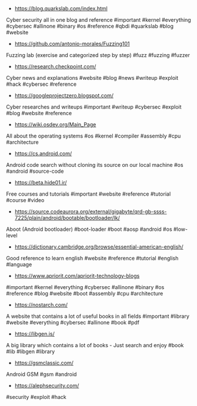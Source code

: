 - https://blog.quarkslab.com/index.html

Cyber security all in one blog and reference #important #kernel #everything #cybersec #allinone #binary #os #reference #qbdi #quarkslab #blog #website

- https://github.com/antonio-morales/Fuzzing101

Fuzzing lab (exercise and categorized step by step) #fuzz #fuzzing #fuzzer

- https://research.checkpoint.com/

Cyber news and explanations #website #blog #news #writeup #exploit #hack #cybersec #reference

- https://googleprojectzero.blogspot.com/

Cyber researches and writeups #important #writeup #cybersec #exploit #blog #website #reference

- https://wiki.osdev.org/Main_Page

All about the operating systems #os #kernel #compiler #assembly #cpu #architecture

- https://cs.android.com/

Android code search without cloning its source on our local machine #os #android #source-code

- https://beta.hide01.ir/

Free courses and tutorials #important #website #reference #tutorial #course #video

- https://source.codeaurora.org/external/gigabyte/qrd-gb-ssss-7225/plain/android/bootable/bootloader/lk/

Aboot (Android bootloader) #boot-loader #boot #aosp #android #os #low-level

- https://dictionary.cambridge.org/browse/essential-american-english/

Good reference to learn english #website #reference #tutorial #english #language 

- https://www.apriorit.com/apriorit-technology-blogs

#important #kernel #everything #cybersec #allinone #binary #os #reference #blog #website #boot #assembly #cpu #architecture

- https://nostarch.com/

A website that contains a lot of useful books in all fields #important #library #website #everything #cybersec #allinone #book #pdf

- https://libgen.is/

A big library which contains a lot of books - Just search and enjoy #book #lib #libgen #library

- https://gsmclassic.com/

Android GSM #gsm #android

- https://alephsecurity.com/

#security #exploit #hack
